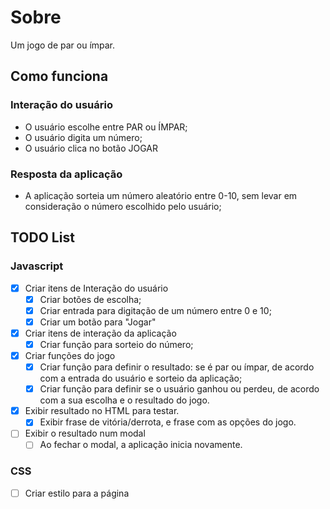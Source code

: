 # Sobre
Um jogo de par ou ímpar.

## Como funciona
### Interação do usuário

- O usuário escolhe entre PAR ou ÍMPAR;
- O usuário digita um número;
- O usuário clica no botão JOGAR

### Resposta da aplicação
- A aplicação sorteia um número aleatório entre 0-10, sem levar em consideração o número escolhido pelo usuário;

## TODO List
### Javascript

- [x] Criar itens de Interação do usuário
   - [x] Criar botões de escolha;
   - [x] Criar entrada para digitação de um número entre 0 e 10;
   - [x] Criar um botão para "Jogar"

- [x] Criar itens de interação da aplicação
   - [x] Criar função para sorteio do número;

- [x] Criar funções do jogo
   - [x] Criar função para definir o resultado: se é par ou ímpar, de acordo com a entrada do usuário e sorteio da aplicação;
   - [x] Criar função para definir se o usuário ganhou ou perdeu, de acordo com a sua escolha e o resultado do jogo.

- [x] Exibir resultado no HTML para testar.
   - [x] Exibir frase de vitória/derrota, e frase com as opções do jogo.

- [ ] Exibir o resultado num modal
   - [ ] Ao fechar o modal, a aplicação inicia novamente.
### CSS

- [ ] Criar estilo para a página